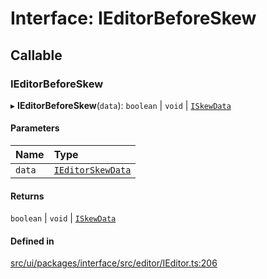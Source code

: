 # Interface: IEditorBeforeSkew

## Callable

### IEditorBeforeSkew

▸ **IEditorBeforeSkew**(`data`): `boolean` \| `void` \| [`ISkewData`](ISkewData.md)

#### Parameters

| Name | Type |
| :------ | :------ |
| `data` | [`IEditorSkewData`](IEditorSkewData.md) |

#### Returns

`boolean` \| `void` \| [`ISkewData`](ISkewData.md)

#### Defined in

[src/ui/packages/interface/src/editor/IEditor.ts:206](https://github.com/leaferjs/leafer-ui/blob/a20ecb9bdfba27311c7c73d6d251875f5dedca2b/packages/interface/src/editor/IEditor.ts#L206)
